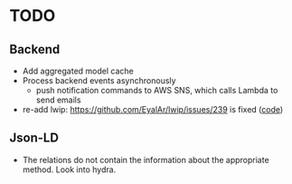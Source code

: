 # TODO

## Backend

- Add aggregated model cache
- Process backend events asynchronously
  - push notification commands to AWS SNS, which calls Lambda to send emails
- re-add lwip: https://github.com/EyalAr/lwip/issues/239 is fixed ([code](https://github.com/ResourcefulHumans/staRHs-webapp/blob/95f4ab43f64e7b8c0335281b35a2a3e89555140e/server/api/user.js#L61))

## Json-LD

- The relations do not contain the information about the appropriate 
  method. Look into hydra.

